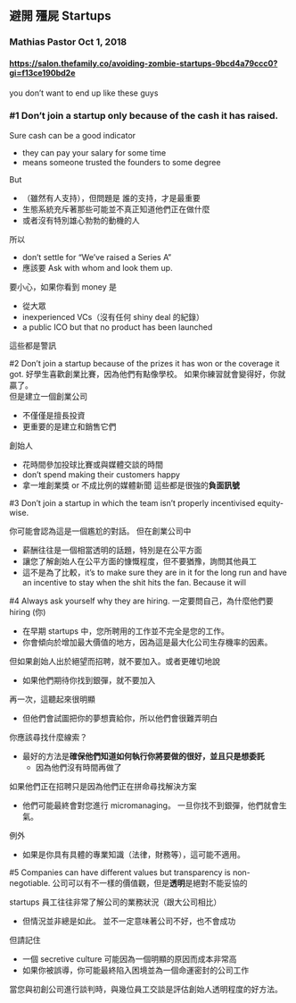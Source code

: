 ## 避開 殭屍 Startups
### Mathias Pastor Oct 1, 2018
#### https://salon.thefamily.co/avoiding-zombie-startups-9bcd4a79ccc0?gi=f13ce190bd2e


you don’t want to end up like these guys

### #1 Don’t join a startup only because of the cash it has raised.

Sure cash can be a good indicator
- they can pay your salary for some time
- means someone trusted the founders to some degree

But
- （雖然有人支持），但問題是 誰的支持，才是最重要
- 生態系統充斥著那些可能並不真正知道他們正在做什麼
- 或者沒有特別雄心勃勃的動機的人

所以
- don’t settle for “We’ve raised a Series A”
- 應該要 Ask with whom and look them up.

要小心，如果你看到 money 是
- 從大眾
- inexperienced VCs（沒有任何 shiny deal 的紀錄）
- a public ICO but that no product has been launched

這些都是警訊

#2 Don’t join a startup because of the prizes it has won or the coverage it got.
好學生喜歡創業比賽，因為他們有點像學校。 如果你練習就會變得好，你就贏了。  
但是建立一個創業公司
- 不僅僅是擅長投資
- 更重要的是建立和銷售它們

創始人
- 花時間參加投球比賽或與媒體交談的時間
- don’t spend making their customers happy
- 拿一堆創業獎 or 不成比例的媒體新聞 這些都是很強的**負面訊號**


#3 Don’t join a startup in which the team isn’t properly incentivised equity-wise.

你可能會認為這是一個尷尬的對話。 但在創業公司中
- 薪酬往往是一個相當透明的話題，特別是在公平方面
- 讓您了解創始人在公平方面的慷慨程度，但不要猶豫，詢問其他員工
- 這不是為了比較，it’s to make sure they are in it for the long run and have an incentive to stay when the shit hits the fan. Because it will

 
#4 Always ask yourself why they are hiring.
一定要問自己，為什麼他們要 hiring (你)
- 在早期 startups 中，您所聘用的工作並不完全是您的工作。
- 你會傾向於增加最大價值的地方，因為這是最大化公司生存機率的因素。


但如果創始人出於絕望而招聘，就不要加入。或者更確切地說
- 如果他們期待你找到銀彈，就不要加入

再一次，這聽起來很明顯
- 但他們會試圖把你的夢想賣給你，所以他們會很難弄明白

你應該尋找什麼線索？
- 最好的方法是**確保他們知道如何執行你將要做的很好，並且只是想委託**
  - 因為他們沒有時間再做了
  
如果他們正在招聘只是因為他們正在拼命尋找解決方案
- 他們可能最終會對您進行 micromanaging。 一旦你找不到銀彈，他們就會生氣。

例外
- 如果是你具有具體的專業知識（法律，財務等），這可能不適用。

#5 Companies can have different values but transparency is non-negotiable.
公司可以有不一樣的價值觀，但是**透明**是絕對不能妥協的

startups 員工往往非常了解公司的業務狀況（跟大公司相比）
- 但情況並非總是如此。 並不一定意味著公司不好，也不會成功

但請記住
- 一個 secretive culture  可能因為一個明顯的原因而成本非常高
- 如果你被誤導，你可能最終陷入困境並為一個命運密封的公司工作

當您與初創公司進行談判時，與幾位員工交談是評估創始人透明程度的好方法。
